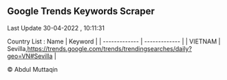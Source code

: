 

## Google Trends Keywords Scraper 
 
Last Update 30-04-2022 , 10:11:31

Country List :
 Name  | Keyword |
| ------------- | ------------- |
| VIETNAM | Sevilla,https://trends.google.com/trends/trendingsearches/daily?geo=VN#Sevilla |



© Abdul Muttaqin 
